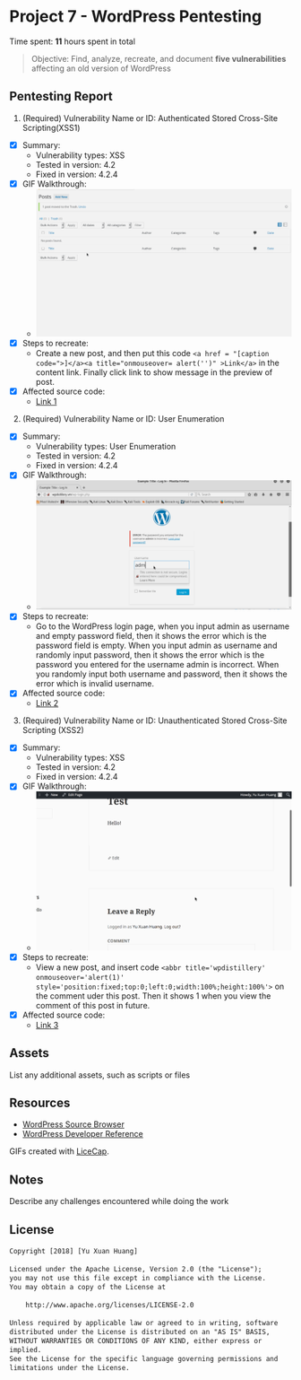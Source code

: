 # Project 7 - WordPress Pentesting

Time spent: **11** hours spent in total

> Objective: Find, analyze, recreate, and document **five vulnerabilities** affecting an old version of WordPress

## Pentesting Report

1. (Required) Vulnerability Name or ID: Authenticated Stored Cross-Site Scripting(XSS1)
  - [x] Summary: 
    - Vulnerability types: XSS
    - Tested in version: 4.2
    - Fixed in version: 4.2.4
  - [x] GIF Walkthrough: 
    - <img src='XSS.gif' title='User Enumeration' width='' alt='' />
  - [x] Steps to recreate: 
    - Create a new post, and then put this code ```<a href = "[caption code=">]</a><a title="onmouseover= alert('')" >Link</a>``` in the content link. Finally click link to show message in the preview of post.
  - [x] Affected source code:
    - [Link 1](https://core.trac.wordpress.org/browser/branches/4.2/src/wp-includes/class-wp-editor.php?rev=33361)

2. (Required) Vulnerability Name or ID: User Enumeration
  - [x] Summary: 
    - Vulnerability types: User Enumeration
    - Tested in version: 4.2
    - Fixed in version: 4.2.4
  - [x] GIF Walkthrough: 
    - <img src='UserEnumeration.gif' title='User Enumeration' width='' alt='' />
  - [x] Steps to recreate: 
    - Go to the WordPress login page, when you input admin as username and empty password field, then it shows the error which is the password field is empty. When you input admin as username and randomly input password, then it shows the error which is the password you entered for the username admin is incorrect.  When you randomly input both username and password, then it shows the error which is invalid username.
  - [x] Affected source code:
    - [Link 2](https://www.wpwhitesecurity.com/wordpress-security/wordpress-username-disclosure-vulnerability/)

3. (Required) Vulnerability Name or ID: Unauthenticated Stored Cross-Site Scripting (XSS2)
  - [x] Summary: 
    - Vulnerability types: XSS
    - Tested in version: 4.2
    - Fixed in version: 4.2.4
  - [x] GIF Walkthrough: 
    - <img src='XSS2.gif' title='XSS2' width='' alt='' />
  - [x] Steps to recreate: 
    - View a new post, and insert code ```<abbr title='wpdistillery' onmouseover='alert(1)' style='position:fixed;top:0;left:0;width:100%;height:100%'>``` on the comment uder this post. Then it shows 1 when you view the comment of this post in future.
  - [x] Affected source code:
    - [Link 3](https://cedricvb.be/post/wordpress-stored-xss-vulnerability-4-1-2/)




## Assets

List any additional assets, such as scripts or files

## Resources

- [WordPress Source Browser](https://core.trac.wordpress.org/browser/)
- [WordPress Developer Reference](https://developer.wordpress.org/reference/)

GIFs created with [LiceCap](http://www.cockos.com/licecap/).

## Notes

Describe any challenges encountered while doing the work

## License

    Copyright [2018] [Yu Xuan Huang]

    Licensed under the Apache License, Version 2.0 (the "License");
    you may not use this file except in compliance with the License.
    You may obtain a copy of the License at

        http://www.apache.org/licenses/LICENSE-2.0

    Unless required by applicable law or agreed to in writing, software
    distributed under the License is distributed on an "AS IS" BASIS,
    WITHOUT WARRANTIES OR CONDITIONS OF ANY KIND, either express or implied.
    See the License for the specific language governing permissions and
    limitations under the License.
